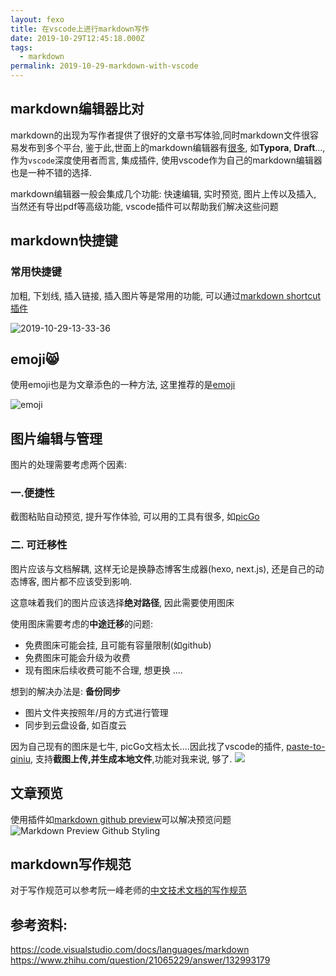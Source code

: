 ```yaml
---
layout: fexo
title: 在vscode上进行markdown写作
date: 2019-10-29T12:45:18.000Z
tags:
  - markdown
permalink: 2019-10-29-markdown-with-vscode
---
```


## markdown编辑器比对
markdown的出现为写作者提供了很好的文章书写体验,同时markdown文件很容易发布到多个平台, 鉴于此,世面上的markdown编辑器有[很多](https://zhuanlan.zhihu.com/p/69210764), 如**Typora**, **Draft**..., 作为`vscode`深度使用者而言, 集成插件, 使用vscode作为自己的markdown编辑器也是一种不错的选择.

markdown编辑器一般会集成几个功能: 快速编辑, 实时预览, 图片上传以及插入, 当然还有导出pdf等高级功能, vscode插件可以帮助我们解决这些问题

## markdown快捷键
### 常用快捷键
加粗, 下划线, 插入链接, 插入图片等是常用的功能, 可以通过[markdown shortcut插件](https://marketplace.visualstudio.com/items?itemName=mdickin.markdown-shortcuts)

![2019-10-29-13-33-36](http://blog.chenxiaoyao.cn/image/2019/10/2019-10-29-13-33-36.png)

## emoji😸
使用emoji也是为文章添色的一种方法, 这里推荐的是[emoji](https://github.com/Perkovec/Emoji.git)

![emoji](https://github.com/Perkovec/Emoji/raw/master/example.gif)

## 图片编辑与管理
图片的处理需要考虑两个因素: 
### 一.便捷性
 截图粘贴自动预览, 提升写作体验, 可以用的工具有很多, 如[picGo](https://picgo.github.io/PicGo-Doc/zh/)

###  二. 可迁移性
 图片应该与文档解耦, 这样无论是换静态博客生成器(hexo, next.js), 还是自己的动态博客, 图片都不应该受到影响.

这意味着我们的图片应该选择**绝对路径**, 因此需要使用图床

使用图床需要考虑的**中途迁移**的问题:
* 免费图床可能会挂, 且可能有容量限制(如github)
* 免费图床可能会升级为收费 
* 现有图床后续收费可能不合理, 想更换
....

想到的解决办法是: **备份同步**
* 图片文件夹按照年/月的方式进行管理
* 同步到云盘设备, 如百度云

因为自己现有的图床是七牛, picGo文档太长....因此找了vscode的插件, [paste-to-qiniu](https://marketplace.visualstudio.com/items?itemName=favers.paste-image-to-qiniu), 支持**截图上传,并生成本地文件**,功能对我来说, 够了.
![](https://github.com/favers/vscode-qiniu-upload-image/raw/master/screenshot/screenshot.gif)

## 文章预览
使用插件如[markdown github preview](https://marketplace.visualstudio.com/items?itemName=bierner.markdown-preview-github-styles)可以解决预览问题
![Markdown Preview Github Styling](https://github.com/mjbvz/vscode-github-markdown-preview-style/raw/master/docs/example.png)

## markdown写作规范
对于写作规范可以参考阮一峰老师的[中文技术文档的写作规范](https://github.com/ruanyf/document-style-guide)

## 参考资料:
https://code.visualstudio.com/docs/languages/markdown
https://www.zhihu.com/question/21065229/answer/132993179

